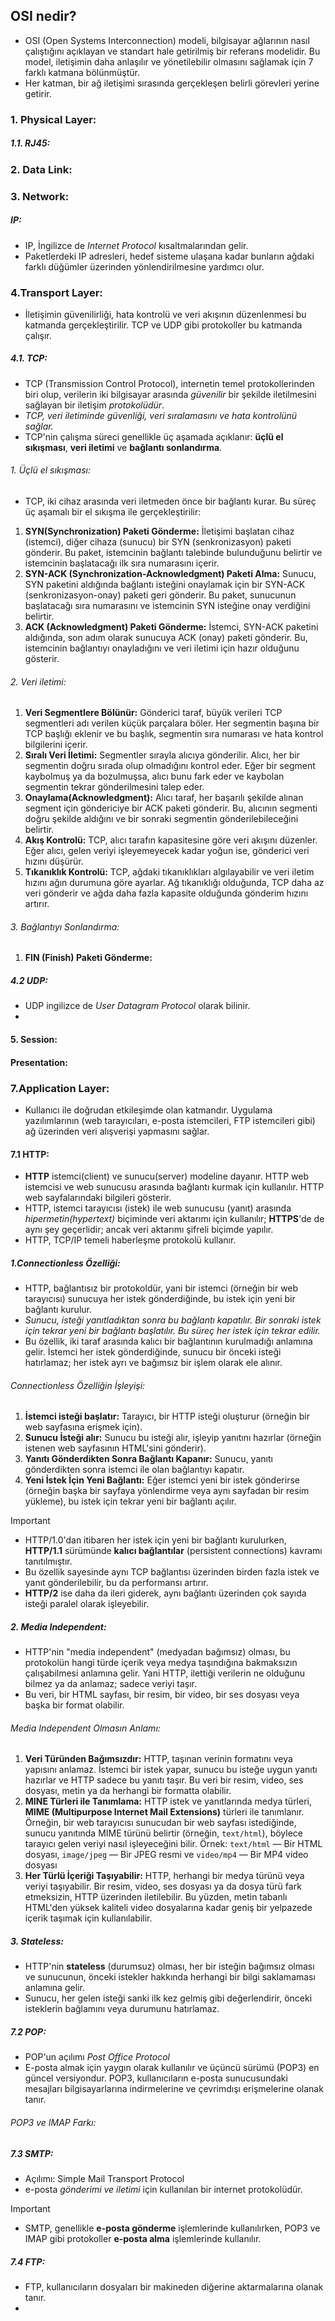 ## OSI nedir?
+ OSI (Open Systems Interconnection) modeli, bilgisayar ağlarının nasıl çalıştığını açıklayan ve standart hale getirilmiş bir referans modelidir. Bu model, iletişimin daha anlaşılır ve yönetilebilir olmasını sağlamak için 7 farklı katmana bölünmüştür.
+ Her katman, bir ağ iletişimi sırasında gerçekleşen belirli görevleri yerine getirir.

### 1. Physical Layer:
##### 1.1. RJ45:

### 2. Data Link:


### 3. Network:
##### IP: 
+ IP, İngilizce de *Internet Protocol* kısaltmalarından gelir.
+ Paketlerdeki IP adresleri, hedef sisteme ulaşana kadar bunların ağdaki farklı düğümler üzerinden yönlendirilmesine yardımcı olur.

### 4.Transport Layer:
+ İletişimin güvenilirliği, hata kontrolü ve veri akışının düzenlenmesi bu katmanda gerçekleştirilir. TCP ve UDP gibi protokoller bu katmanda çalışır.
##### 4.1. TCP:
+ TCP (Transmission Control Protocol), internetin temel protokollerinden biri olup, verilerin iki bilgisayar arasında *güvenilir* bir şekilde iletilmesini sağlayan bir iletişim *protokolüdür*.
+ *TCP, veri iletiminde güvenliği, veri sıralamasını ve hata kontrolünü sağlar.*
+ TCP'nin çalışma süreci genellikle üç aşamada açıklanır: **üçlü el sıkışması**, **veri iletimi** ve **bağlantı sonlandırma**.
###### 1. Üçlü el sıkışması:
+ TCP, iki cihaz arasında veri iletmeden önce bir bağlantı kurar. Bu süreç üç aşamalı bir el sıkışma ile gerçekleştirilir:
1. **SYN(Synchronization) Paketi Gönderme:** İletişimi başlatan cihaz (istemci), diğer cihaza (sunucu) bir SYN (senkronizasyon) paketi gönderir. Bu paket, istemcinin bağlantı talebinde bulunduğunu belirtir ve istemcinin başlatacağı ilk sıra numarasını içerir.
2. **SYN-ACK (Synchronization-Acknowledgment) Paketi Alma:** Sunucu, SYN paketini aldığında bağlantı isteğini onaylamak için bir SYN-ACK (senkronizasyon-onay) paketi geri gönderir. Bu paket, sunucunun başlatacağı sıra numarasını ve istemcinin SYN isteğine onay verdiğini belirtir.
3. **ACK (Acknowledgment) Paketi Gönderme:** İstemci, SYN-ACK paketini aldığında, son adım olarak sunucuya ACK (onay) paketi gönderir. Bu, istemcinin bağlantıyı onayladığını ve veri iletimi için hazır olduğunu gösterir.
###### 2. Veri iletimi:
1. **Veri Segmentlere Bölünür:** Gönderici taraf, büyük verileri TCP segmentleri adı verilen küçük parçalara böler. Her segmentin başına bir TCP başlığı eklenir ve bu başlık, segmentin sıra numarası ve hata kontrol bilgilerini içerir.
2. **Sıralı Veri İletimi:** Segmentler sırayla alıcıya gönderilir. Alıcı, her bir segmentin doğru sırada olup olmadığını kontrol eder. Eğer bir segment kaybolmuş ya da bozulmuşsa, alıcı bunu fark eder ve kaybolan segmentin tekrar gönderilmesini talep eder.
3. **Onaylama(Acknowledgment):** Alıcı taraf, her başarılı şekilde alınan segment için göndericiye bir ACK paketi gönderir. Bu, alıcının segmenti doğru şekilde aldığını ve bir sonraki segmentin gönderilebileceğini belirtir.
4. **Akış Kontrolü:** TCP, alıcı tarafın kapasitesine göre veri akışını düzenler. Eğer alıcı, gelen veriyi işleyemeyecek kadar yoğun ise, gönderici veri hızını düşürür.
5. **Tıkanıklık Kontrolü:** TCP, ağdaki tıkanıklıkları algılayabilir ve veri iletim hızını ağın durumuna göre ayarlar. Ağ tıkanıklığı olduğunda, TCP daha az veri gönderir ve ağda daha fazla kapasite olduğunda gönderim hızını artırır.
###### 3. Bağlantıyı Sonlandırma:
1. **FIN (Finish) Paketi Gönderme:** 
##### 4.2 UDP:
+ UDP ingilizce de *User Datagram Protocol* olarak bilinir.
+ 

#### 5. Session:

#### Presentation:


### 7.Application Layer:
+ Kullanıcı ile doğrudan etkileşimde olan katmandır. Uygulama yazılımlarının (web tarayıcıları, e-posta istemcileri, FTP istemcileri gibi) ağ üzerinden veri alışverişi yapmasını sağlar.
#### 7.1 HTTP:
+ **HTTP** istemci(client) ve sunucu(server) modeline dayanır. HTTP web istemcisi ve web sunucusu arasında bağlantı kurmak için kullanılır. HTTP web sayfalarındaki bilgileri gösterir.
+ HTTP, istemci tarayıcısı (istek) ile web sunucusu (yanıt) arasında *hipermetin(hypertext)* biçiminde veri aktarımı için kullanılır; **HTTPS**'de de aynı şey geçerlidir; ancak veri aktarımı şifreli biçimde yapılır.
+ HTTP, TCP/IP temeli haberleşme protokolü kullanır.
##### 1.Connectionless Özelliği:
+ HTTP, bağlantısız bir protokoldür, yani bir istemci (örneğin bir web tarayıcısı) sunucuya her istek gönderdiğinde, bu istek için yeni bir bağlantı kurulur.
+ *Sunucu, isteği yanıtladıktan sonra bu bağlantı kapatılır. Bir sonraki istek için tekrar yeni bir bağlantı başlatılır. Bu süreç her istek için tekrar edilir.*
+ Bu özellik, iki taraf arasında kalıcı bir bağlantının kurulmadığı anlamına gelir. İstemci her istek gönderdiğinde, sunucu bir önceki isteği hatırlamaz; her istek ayrı ve bağımsız bir işlem olarak ele alınır.
###### Connectionless Özelliğin İşleyişi:
1. **İstemci isteği başlatır:** Tarayıcı, bir HTTP isteği oluşturur (örneğin bir web sayfasına erişmek için).
2. **Sunucu İsteği alır:** Sunucu bu isteği alır, işleyip yanıtını hazırlar (örneğin istenen web sayfasının HTML'sini gönderir).
3. **Yanıtı Gönderdikten Sonra Bağlantı Kapanır:** Sunucu, yanıtı gönderdikten sonra istemci ile olan bağlantıyı kapatır.
4. **Yeni İstek İçin Yeni Bağlantı:** Eğer istemci yeni bir istek gönderirse (örneğin başka bir sayfaya yönlendirme veya aynı sayfadan bir resim yükleme), bu istek için tekrar yeni bir bağlantı açılır.


> [!IMPORTANT]
> + HTTP/1.0'dan itibaren her istek için yeni bir bağlantı kurulurken, **HTTP/1.1** sürümünde **kalıcı bağlantılar** (persistent connections) kavramı tanıtılmıştır.
> + Bu özellik sayesinde aynı TCP bağlantısı üzerinden birden fazla istek ve yanıt gönderilebilir, bu da performansı artırır.
> + **HTTP/2** ise daha da ileri giderek, aynı bağlantı üzerinden çok sayıda isteği paralel olarak işleyebilir.

##### 2. Media Independent:
+ HTTP'nin "media independent" (medyadan bağımsız) olması, bu protokolün hangi türde içerik veya medya taşındığına bakmaksızın çalışabilmesi anlamına gelir. Yani HTTP, ilettiği verilerin ne olduğunu bilmez ya da anlamaz; sadece veriyi taşır.
+ Bu veri, bir HTML sayfası, bir resim, bir video, bir ses dosyası veya başka bir format olabilir.
###### Media Independent Olmasın Anlamı:
1. **Veri Türünden Bağımsızdır:** HTTP, taşınan verinin formatını veya yapısını anlamaz. İstemci bir istek yapar, sunucu bu isteğe uygun yanıtı hazırlar ve HTTP sadece bu yanıtı taşır. Bu veri bir resim, video, ses dosyası, metin ya da herhangi bir formatta olabilir.
2. **MINE Türleri ile Tanımlama:** HTTP istek ve yanıtlarında medya türleri, **MIME (Multipurpose Internet Mail Extensions)** türleri ile tanımlanır.  Örneğin, bir web tarayıcısı sunucudan bir web sayfası istediğinde, sunucu yanıtında MIME türünü belirtir (örneğin, `text/html`), böylece tarayıcı gelen veriyi nasıl işleyeceğini bilir. Örnek: `text/html` — Bir HTML dosyası, `image/jpeg` — Bir JPEG resmi ve  `video/mp4` — Bir MP4 video dosyası
3. **Her Türlü İçeriği Taşıyabilir:** HTTP, herhangi bir medya türünü veya veriyi taşıyabilir. Bir resim, video, ses dosyası ya da dosya türü fark etmeksizin, HTTP üzerinden iletilebilir. Bu yüzden, metin tabanlı HTML'den yüksek kaliteli video dosyalarına kadar geniş bir yelpazede içerik taşımak için kullanılabilir.
##### 3. Stateless:
+ HTTP'nin **stateless** (durumsuz) olması, her bir isteğin bağımsız olması ve sunucunun, önceki istekler hakkında herhangi bir bilgi saklamaması anlamına gelir.
+ Sunucu, her gelen isteği sanki ilk kez gelmiş gibi değerlendirir, önceki isteklerin bağlamını veya durumunu hatırlamaz.

##### 7.2 POP:
+ POP'un açılımı *Post Office Protocol* 
+ E-posta almak için yaygın olarak kullanılır ve üçüncü sürümü (POP3) en güncel versiyondur. POP3, kullanıcıların e-posta sunucusundaki mesajları bilgisayarlarına indirmelerine ve çevrimdışı erişmelerine olanak tanır.
###### POP3 ve IMAP Farkı:


##### 7.3 SMTP:
+ Açılımı: Simple Mail Transport Protocol
+ e-posta *gönderimi ve iletimi* için kullanılan bir internet protokolüdür.


> [!IMPORTANT]
> + SMTP, genellikle **e-posta gönderme** işlemlerinde kullanılırken, POP3 ve IMAP gibi protokoller **e-posta alma** işlemlerinde kullanılır.
##### 7.4 FTP:
+ FTP, kullanıcıların dosyaları bir makineden diğerine aktarmalarına olanak tanır.
+ 
